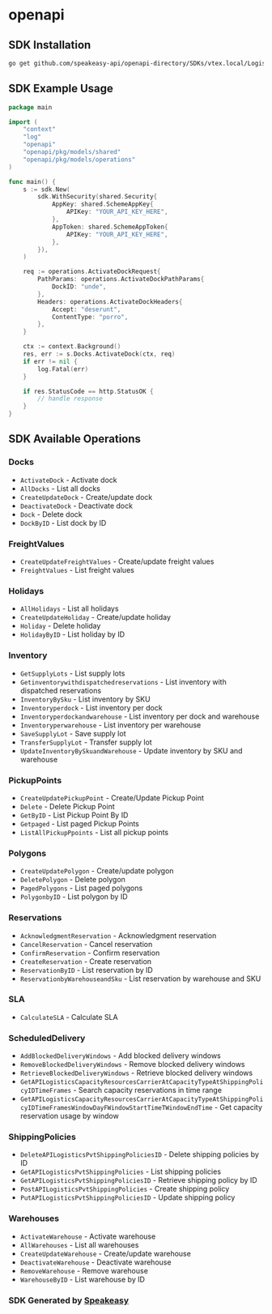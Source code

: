# openapi

<!-- Start SDK Installation -->
## SDK Installation

```bash
go get github.com/speakeasy-api/openapi-directory/SDKs/vtex.local/Logistics-API/1.0/go
```
<!-- End SDK Installation -->

## SDK Example Usage
<!-- Start SDK Example Usage -->
```go
package main

import (
    "context"
    "log"
    "openapi"
    "openapi/pkg/models/shared"
    "openapi/pkg/models/operations"
)

func main() {
    s := sdk.New(
        sdk.WithSecurity(shared.Security{
            AppKey: shared.SchemeAppKey{
                APIKey: "YOUR_API_KEY_HERE",
            },
            AppToken: shared.SchemeAppToken{
                APIKey: "YOUR_API_KEY_HERE",
            },
        }),
    )

    req := operations.ActivateDockRequest{
        PathParams: operations.ActivateDockPathParams{
            DockID: "unde",
        },
        Headers: operations.ActivateDockHeaders{
            Accept: "deserunt",
            ContentType: "porro",
        },
    }

    ctx := context.Background()
    res, err := s.Docks.ActivateDock(ctx, req)
    if err != nil {
        log.Fatal(err)
    }

    if res.StatusCode == http.StatusOK {
        // handle response
    }
}
```
<!-- End SDK Example Usage -->

<!-- Start SDK Available Operations -->
## SDK Available Operations


### Docks

* `ActivateDock` - Activate dock
* `AllDocks` - List all  docks
* `CreateUpdateDock` - Create/update dock
* `DeactivateDock` - Deactivate dock
* `Dock` - Delete dock
* `DockByID` - List dock by ID

### FreightValues

* `CreateUpdateFreightValues` - Create/update freight values
* `FreightValues` - List freight values

### Holidays

* `AllHolidays` - List all holidays
* `CreateUpdateHoliday` - Create/update holiday
* `Holiday` - Delete holiday
* `HolidayByID` - List holiday by ID

### Inventory

* `GetSupplyLots` - List supply lots
* `Getinventorywithdispatchedreservations` - List inventory with dispatched reservations
* `InventoryBySku` - List inventory by SKU
* `Inventoryperdock` - List inventory per dock
* `Inventoryperdockandwarehouse` - List inventory per dock and warehouse
* `Inventoryperwarehouse` - List inventory per warehouse
* `SaveSupplyLot` - Save supply lot
* `TransferSupplyLot` - Transfer supply lot
* `UpdateInventoryBySkuandWarehouse` - Update inventory by SKU and warehouse

### PickupPoints

* `CreateUpdatePickupPoint` - Create/Update Pickup Point
* `Delete` - Delete Pickup Point
* `GetByID` - List Pickup Point By ID
* `Getpaged` - List paged Pickup Points
* `ListAllPickupPpoints` - List all pickup points

### Polygons

* `CreateUpdatePolygon` - Create/update polygon
* `DeletePolygon` - Delete polygon
* `PagedPolygons` - List paged polygons
* `PolygonbyID` - List polygon by ID

### Reservations

* `AcknowledgmentReservation` - Acknowledgment reservation
* `CancelReservation` - Cancel reservation
* `ConfirmReservation` - Confirm reservation
* `CreateReservation` - Create reservation
* `ReservationByID` - List reservation by ID
* `ReservationbyWarehouseandSku` - List reservation by warehouse and SKU

### SLA

* `CalculateSLA` - Calculate SLA

### ScheduledDelivery

* `AddBlockedDeliveryWindows` - Add blocked delivery windows
* `RemoveBlockedDeliveryWindows` - Remove blocked delivery windows
* `RetrieveBlockedDeliveryWindows` - Retrieve blocked delivery windows
* `GetAPILogisticsCapacityResourcesCarrierAtCapacityTypeAtShippingPolicyIDTimeFrames` - Search capacity reservations in time range
* `GetAPILogisticsCapacityResourcesCarrierAtCapacityTypeAtShippingPolicyIDTimeFramesWindowDayFWindowStartTimeTWindowEndTime` - Get capacity reservation usage by window

### ShippingPolicies

* `DeleteAPILogisticsPvtShippingPoliciesID` - Delete shipping policies by ID
* `GetAPILogisticsPvtShippingPolicies` - List shipping policies
* `GetAPILogisticsPvtShippingPoliciesID` - Retrieve shipping policy by ID
* `PostAPILogisticsPvtShippingPolicies` - Create shipping policy
* `PutAPILogisticsPvtShippingPoliciesID` - Update shipping policy

### Warehouses

* `ActivateWarehouse` - Activate warehouse
* `AllWarehouses` - List all warehouses
* `CreateUpdateWarehouse` - Create/update warehouse
* `DeactivateWarehouse` - Deactivate warehouse
* `RemoveWarehouse` - Remove warehouse
* `WarehouseByID` - List warehouse by ID
<!-- End SDK Available Operations -->

### SDK Generated by [Speakeasy](https://docs.speakeasyapi.dev/docs/using-speakeasy/client-sdks)
